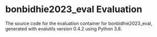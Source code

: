 # bonbidhie2023_eval Evaluation

The source code for the evaluation container for
bonbidhie2023_eval, generated with
evalutils version 0.4.2
using Python 3.8.
